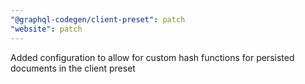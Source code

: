 ```yaml
---
"@graphql-codegen/client-preset": patch
"website": patch
---
```


Added configuration to allow for custom hash functions for persisted documents in the client preset

